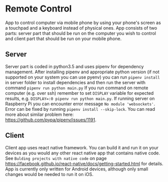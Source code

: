 # Remote Control
App to control computer via mobile phone by using your phone's screen as a
touchpad and a keyboard instead of physical ones. App consists of two parts:
server part that should be run on the computer you wish to control and client
part that should be run on your mobile phone.

## Server
Server part is coded in python3.5 and uses pipenv for dependency management.
After installing pipenv and appropriate python version (if not supported on your
system you can use pyenv) you can run `pipenv install` in server folder to
install dependencies and then run the server with command `pipenv run python
main.py` If you run command on remote computer (e.g. over ssh) remember
to set `DISPLAY` variable for expected results, e.g. `DISPLAY=:0 pipenv run
python main.py`.
If running server on Raspberry Pi you can encounter error message `No module
'websockets'`. Error can be fixed by running `pipenv install --skip-lock`.
You can read more about similar problem here: https://github.com/pypa/pipenv/issues/1191.

## Client
Client app uses react native framework. You can build it and run it on your
devices as you would any other react native app that contains native code.
See `Bulding projects with native code` on page
https://facebook.github.io/react-native/docs/getting-started.html for details.
App is currently only written for Android devices, although only small changes
would be needed to run it on iOS.
